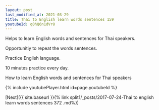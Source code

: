 ```yaml
---
layout: post
last_modified_at: 2021-03-29
title: Thai to English learn words sentences 159 
youtubeId: q0hQ6n1dVr8
---
```

 
 
Helps to learn English words and sentences for Thai speakers.

Opportunitiy to repeat the words sentences. 

Practice English language. 
 
10 minutes practice every day. 
 
How to learn English words and sentences for Thai speakers 
 
{% include youtubePlayer.html id=page.youtubeId %}
 
 
[Next]({{ site.baseurl }}{% link  split1/_posts/2017-07-24-Thai to english learn words sentences 372 .md%})
 
